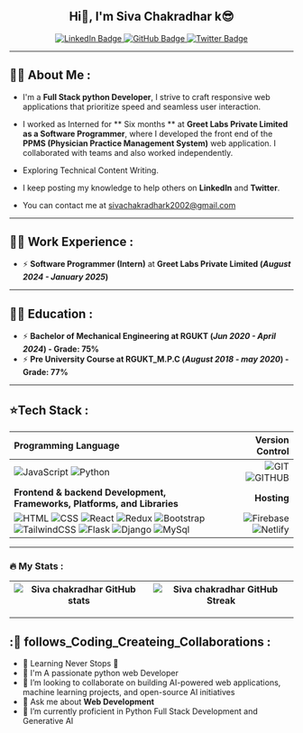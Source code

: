<h2 align="center">
    Hi👋, I'm Siva Chakradhar k😎
</h2> 

<div id="badges" align="center">
  <a href="https://www.linkedin.com/in/k-siva-chakradhar-776206323/" target="_blank">
    <img src="https://img.shields.io/badge/Siva Chakradhar K-blue?style=for-the-badge&logo=linkedin&logoColor=white" alt="LinkedIn Badge"/>
 </a>
 <a href="https://github.com/sivachakradhark" target="_blank">
       <img src="https://img.shields.io/badge/Github-grey?style=for-the-badge&logo=github&logoColor=white" alt="GitHub Badge"/>
 </a>
 <a href="https://x.com/K_S_Chakradhar" target="_blank">
       <img src="https://img.shields.io/badge/Twitter-blue?style=for-the-badge&logo=twitter&logoColor=white" alt="Twitter Badge"/>
 </a>
</div>

<div align="center">
  <img src="https://komarev.com/ghpvc/?username=sivachakradhar&style=flat-square&color=blue" alt=""/>  
</div>

--- 

## :man_technologist: About Me :

- I'm a **Full Stack python Developer**, I strive to craft responsive web applications that prioritize speed and seamless user interaction.

- I worked as Interned for ** Six months ** at **Greet Labs Private Limited as a Software Programmer**, where I developed the front end of the **PPMS (Physician Practice Management System)** web application. I collaborated with teams and also worked independently.

- Exploring Technical Content Writing.

- I keep posting my knowledge to help others on **LinkedIn** and **Twitter**.

- You can contact me at [sivachakradhark2002@gmail.com](mailto:sivachakradhark2002.com)

---

## 🧑‍💼 Work Experience :
* ⚡ **Software Programmer (Intern)** at **Greet Labs Private Limited (_August 2024 - January 2025_)**

---

## 👩‍🎓 Education :
* ⚡ **Bachelor of Mechanical Engineering at RGUKT (_Jun 2020 - April 2024_) - Grade: 75%**
* ⚡ **Pre University Course at RGUKT_M.P.C (_August 2018 - may 2020_) - Grade: 77%**


---

## ⭐Tech Stack :

| Programming Language | Version Control |
| :--- | ---: |
| ![JavaScript](https://img.shields.io/badge/javascript-%23323330.svg?style=for-the-badge&logo=javascript&logoColor=%23F7DF1E) ![Python](https://img.shields.io/badge/Python-%23323330.svg?style=for-the-badge&logo=java&logoColor=%23F7DF1E) | ![GIT](https://img.shields.io/badge/git-grey.svg?style=for-the-badge&logo=git&logoColor=orange) ![GITHUB](https://img.shields.io/badge/github-grey.svg?style=for-the-badge&logo=github&logoColor=orange) | 
| **Frontend & backend Development, Frameworks, Platforms, and Libraries** | **Hosting** |
| ![HTML](https://img.shields.io/badge/html5-%23323330.svg?style=for-the-badge&logo=html5&logoColor=#00C7B7) ![CSS](https://img.shields.io/badge/css3-%23323330.svg?style=for-the-badge&logo=css3&logoColor=#00C7B7) ![React](https://img.shields.io/badge/react-%2320232a.svg?style=for-the-badge&logo=react&logoColor=%2361DAFB) ![Redux](https://img.shields.io/badge/redux-%23593d88.svg?style=for-the-badge&logo=redux&logoColor=white) ![Bootstrap](https://img.shields.io/badge/bootstrap-lightblue.svg?style=for-the-badge&logo=bootstrap) ![TailwindCSS](https://img.shields.io/badge/tailwindcss-%23323330.svg?style=for-the-badge&logo=tailwindcss&logoColor=#00C7B7) ![Flask](https://img.shields.io/badge/Flask-DB7093?style=for-the-badge&logo=styled-components&logoColor=white) ![Django](https://img.shields.io/badge/Django-%230081CB.svg?style=for-the-badge&logo=material-ui&logoColor=white) ![MySql](https://img.shields.io/badge/MySql-blue.svg?style=for-the-badge&logo=jQuery&logoColor=orange) | ![Firebase](https://img.shields.io/badge/firebase-%23039BE5.svg?style=for-the-badge&logo=firebase) ![Netlify](https://img.shields.io/badge/netlify-%23000000.svg?style=for-the-badge&logo=netlify&logoColor=#00C7B7) |

---

### :fire: My Stats :

| ![Siva chakradhar GitHub stats](https://github-readme-stats.vercel.app/api?username=sivachakradhar&show_icons=true&show_icons=true&hide_border=false&title_color=ff652f&icon_color=FFE400&bg_color=09131B&text_color=ffffff&border_color=0c1a25) | ![Siva chakradhar GitHub Streak](https://github-readme-streak-stats.herokuapp.com/?user=ReddyDivya&show_icons=true&hide_border=false&title_color=ff652f&icon_color=FFE400&bg_color=09131B&text_color=ffffff&border_color=0c1a25) |
| :---: | :---: |

--- 
## :🌟 follows_Coding_Createing_Collaborations :
- 🌱 Learning Never Stops 🚀
- 🔭 I'm A passionate python web Developer 
- 👯 I’m looking to collaborate on building AI-powered web applications, machine learning projects, and open-source AI initiatives
- 💬 Ask me about **Web Development**
- 🌱 I’m currently proficient in Python Full Stack Development and Generative AI

